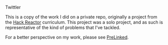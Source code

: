 Twittler

This is a copy of the work I did on a private repo, originally a project from
the [Hack Reactor](http://hackreactor.com) curriculum. This project was a solo project, and as such is representative of the kind of problems that I've
tackled.

For a better perspective on my work, please see [PreLinked](https://github.com/haoliu119/PreLinked).

